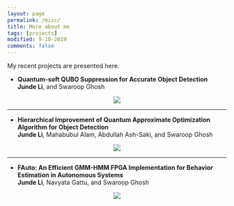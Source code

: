 ```yaml
---
layout: page
permalink: /misc/
title: More about me
tags: [projects]
modified: 9-10-2019
comments: false
---
```


My recent projects are presented here.

* **Quantum-soft QUBO Suppression for Accurate Object Detection**<br />
          <b>Junde Li</b>, and Swaroop Ghosh<br />
 <p align="center" ><img src="{{ site.url }}/img/eccv-qsqs.png"></p>
 
 ------------------
 
* **Hierarchical Improvement of Quantum Approximate Optimization Algorithm for Object Detection**<br />
          <b>Junde Li</b>, Mahabubul Alam, Abdullah Ash-Saki, and Swaroop Ghosh<br />
 <p align="center" ><img src="{{ site.url }}/img/isqed-qubo.png"></p>

------------------

* **FAuto: An Efficient GMM-HMM FPGA Implementation for Behavior Estimation in Autonomous Systems**<br />
          <b>Junde Li</b>, Navyata Gattu, and Swaroop Ghosh<br />

<p align="center" ><img src="{{ site.url }}/img/toades-pipeline.png"></p>

